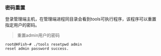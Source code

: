 
### 密码重置

  登录管理端主机，在管理端进程同目录会看到tools可执行程序，该程序可以重置指定用户的密码。
  
  > 重置admin用户的密码
  
  ```shell
  root@HFish~# ./tools resetpwd admin
  reset admin password success.
  ```